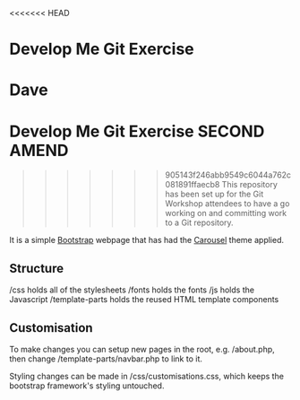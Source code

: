 <<<<<<< HEAD
# Develop Me Git Exercise
Dave
=======
# Develop Me Git Exercise SECOND AMEND

>>>>>>> 905143f246abb9549c6044a762c081891ffaecb8
This repository has been set up for the Git Workshop attendees to have a go working on and committing work to a Git repository.

It is a simple [Bootstrap](http://getbootstrap.com/) webpage that has had the [Carousel](http://getbootstrap.com/examples/carousel/) theme applied.

## Structure
/css holds all of the stylesheets
/fonts holds the fonts
/js holds the Javascript
/template-parts holds the reused HTML template components

## Customisation
To make changes you can setup new pages in the root, e.g. /about.php, then change /template-parts/navbar.php to link to it.

Styling changes can be made in /css/customisations.css, which keeps the bootstrap framework's styling untouched.


